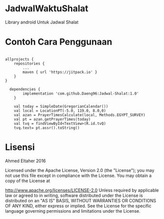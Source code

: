# JadwalWaktuShalat
Library android Untuk Jadwal Shalat

# Contoh Cara Penggunaan
<pre><code>
allprojects {
	repositories {
		...
		maven { url 'https://jitpack.io' }
	}
}
  
  dependencies {
	    implementation 'com.github.Daeng96:Jadwal-Shalat:1.0'
	}
</code></pre>


        val today = SimpleDate(GregorianCalendar())
        val local = LocationPT(-5.0, 119.0, 8.0,0)
        val azan = PrayerTimesCalculate(local, Methods.EGYPT_SURVEY)
        val pt = azan.getPrayerTimes(today)
        val tvq = findViewById<TextView>(R.id.tvQ)
        tvq.text= pt.assr().toString()

# Lisensi

Ahmed Eltaher 2016

Licensed under the Apache License, Version 2.0 (the "License");
you may not use this file except in compliance with the License.
You may obtain a copy of the License at

http://www.apache.org/licenses/LICENSE-2.0
Unless required by applicable law or agreed to in writing, software
distributed under the License is distributed on an "AS IS" BASIS,
WITHOUT WARRANTIES OR CONDITIONS OF ANY KIND, either express or implied.
See the License for the specific language governing permissions and
limitations under the License.
